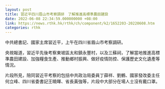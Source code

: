 ```yaml
---
layout: post
title: 習近平四川眉山市考察調研　了解推進高標準農田建設
date: 2022-06-08 22:34:59.000000000 +08:00
link: https://news.rthk.hk/rthk/ch/component/k2/1652203-20220608.htm
categories: rthk
---
```


中共總書記、國家主席習近平，上午在四川省眉山市考察調研。

央視報道，習近平先後考察東坡區太和鎮永豐村，以及三蘇祠，了解當地推進高標準農田建設、加強糧食生產、推動鄉村振興、做好疫情防控、保護歷史文化遺產等情況。

片段所見，陪同習近平考察的包括中共政治局委員丁薛祥、劉鶴、國家發改委主任何立峰、四川省委書記王曉暉、省長黃強等，片段中大部分在場人士沒有戴口罩。

